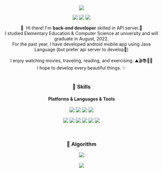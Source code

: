 

<div align="center">
  <img src="https://capsule-render.vercel.app/api?type=waving&color=auto&customColorList=2,10,12,21,25&height=300&section=header&text=eeHeaven%20🎬&fontSize=90" />

 <p>
  <a href="https://velog.io/@eeheaven" target="_blank"><img src="https://img.shields.io/badge/Blog-DD0B78?style=flat-square&logo=GitHub%20Sponsors&logoColor=white"/></a>
  <a href="mailto:porori0703@gmail.com" target="_blank"><img src="https://img.shields.io/badge/porori0703@gmail.com-EA4335?style=flat-square&logo=Gmail&logoColor=white"/></a>
  <a href="https://www.notion.so/moviel-public/TIL-90b5c767459d4826842af768d6e0ee2d" target="_blank"><img src="https://img.shields.io/badge/TIL in Notion-000000?style=flat-square&logo=Notion&logoColor=white"/></a>
</p>

<p>
  👋&nbsp; Hi there! I'm <b>back-end developer</b> skilled in API server.🚀<br/>
  I studied Elementary Education & Computer Science at university and will graduate in August, 2022.<br/>
  For the past year, I have developed android mobile app using Java Language (but prefer api server to develop💖)<br/>
 <br/>
  I enjoy watching movies, traveling, reading, and exercising. ⛰🎬📚🏃‍♀️<br/>
  I hope to develop every beautiful things. ✨ <br/><br/>
</p>

### 💪 Skills
#### Platforms & Languages & Tools
<p>
  <img src="https://img.shields.io/badge/SpringBoot-6DB33F?style=flat-square&logo=SpringBoot&logoColor=white"/>
  <img src="https://img.shields.io/badge/MySQL-4479A1?style=flat-square&logo=MySQL&logoColor=black"/>
  <img src="https://img.shields.io/badge/Android-3DDC84?style=flat-square&logo=Android&logoColor=white"/>
  <img src="https://img.shields.io/badge/Java-007396?style=flat-square&logo=Java&logoColor=white"/>
  </p>
  <p>
  <img src="https://img.shields.io/badge/IntelliJ-000000?style=flat-square&logo=IntelliJ IDEA&logoColor=white"/>
  <img src="https://img.shields.io/badge/Firebase-FFCA28?style=flat-square&logo=Firebase&logoColor=black"/>
  <img src="https://img.shields.io/badge/Amazon AWS-232F3E?style=flat-square&logo=Amazon AWS&logoColor=white"/>
  <img src="https://img.shields.io/badge/Swagger-85EA2D?style=flat-square&logo=Swagger&logoColor=black"/>
  <img src="https://img.shields.io/badge/Git-F05032?style=flat-square&logo=Git&logoColor=white"/>
  <img src="https://img.shields.io/badge/ElasticSearch-005571?style=flat-square&logo=ElasticSearch&logoColor=white"/>
</p>
  <br/>
  
 ### 🌱 Algorithm
  <img src="http://mazandi.herokuapp.com/api?handle=movie_lee&theme=warm"/>
 
<br/>
  <br>
  <a href="https://github.com/eeHeaven"><img src="https://hits.seeyoufarm.com/api/count/incr/badge.svg?url=https%3A%2F%2Fgithub.com%2FeeHeaven&count_bg=%23000000&title_bg=%23000000&icon=github.svg&icon_color=%23E7E7E7&title=GitHub&edge_flat=false)"/></a> 
</div>

